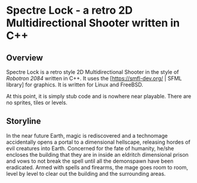 # Spectre Lock - a retro 2D Multidirectional Shooter written in C++

## Overview

Spectre Lock is a retro style 2D Multidirectional Shooter in the style of _Robotron 2084_ written in C++. It uses the [https://smfl-dev.org/ | SFML library] for graphics. It is written for Linux and FreeBSD.

At this point, it is simply stub code and is nowhere near playable.  There are no sprites, tiles or levels.

## Storyline

In the near future Earth, magic is rediscovered and a technomage accidentally opens a portal to a dimensional hellscape, releasing hordes of evil creatures into Earth. Concerned for the fate of humanity, he/she encloses the building that they are in inside an eldritch dimensional prison and vows to not break the spell until all the demonspawn have been eradicated. Armed with spells and firearms, the mage goes room to room, level by level to clear out the building and the surrounding areas.
